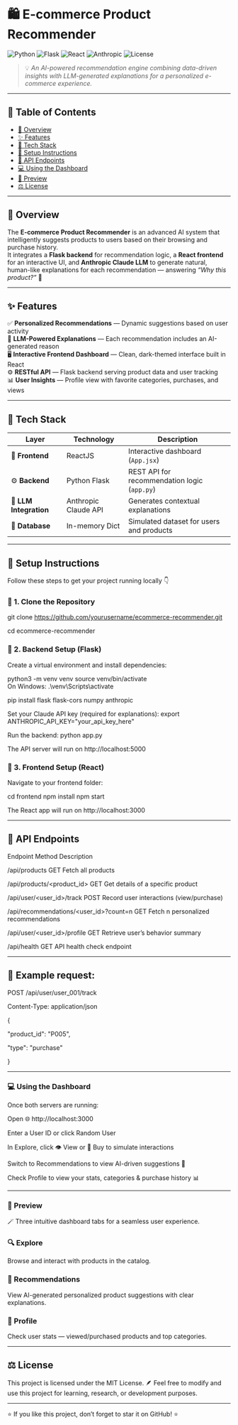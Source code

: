 # 🛍️ E-commerce Product Recommender

![Python](https://img.shields.io/badge/Python-3.10+-blue?logo=python)
![Flask](https://img.shields.io/badge/Flask-Backend-black?logo=flask)
![React](https://img.shields.io/badge/React-Frontend-61DAFB?logo=react)
![Anthropic](https://img.shields.io/badge/Claude%20API-LLM-orange?logo=anthropic)
![License](https://img.shields.io/badge/License-MIT-green)

> 💡 *An AI-powered recommendation engine combining data-driven insights with LLM-generated explanations for a personalized e-commerce experience.*

---

## 🧭 Table of Contents
- [📘 Overview](#-overview)
- [✨ Features](#-features)
- [🧰 Tech Stack](#-tech-stack)
- [🚀 Setup Instructions](#-setup-instructions)
- [🔗 API Endpoints](#-api-endpoints)
- [💻 Using the Dashboard](#-using-the-dashboard)
- [📸 Preview](#-preview)
- [⚖️ License](#-license)

---

## 📘 Overview

The **E-commerce Product Recommender** is an advanced AI system that intelligently suggests products to users based on their browsing and purchase history.  
It integrates a **Flask backend** for recommendation logic, a **React frontend** for an interactive UI, and **Anthropic Claude LLM** to generate natural, human-like explanations for each recommendation — answering *“Why this product?”* 🧠

---

## ✨ Features

✅ **Personalized Recommendations** — Dynamic suggestions based on user activity  
🧩 **LLM-Powered Explanations** — Each recommendation includes an AI-generated reason  
🖥️ **Interactive Frontend Dashboard** — Clean, dark-themed interface built in React  
⚙️ **RESTful API** — Flask backend serving product data and user tracking  
📊 **User Insights** — Profile view with favorite categories, purchases, and views  

---

## 🧰 Tech Stack

| Layer | Technology | Description |
|-------|-------------|-------------|
| 🎨 **Frontend** | ReactJS | Interactive dashboard (`App.jsx`) |
| ⚙️ **Backend** | Python Flask | REST API for recommendation logic (`app.py`) |
| 🧠 **LLM Integration** | Anthropic Claude API | Generates contextual explanations |
| 💾 **Database** | In-memory Dict | Simulated dataset for users and products |

---

## 🚀 Setup Instructions

Follow these steps to get your project running locally 👇

### 🔹 1. Clone the Repository

git clone https://github.com/yourusername/ecommerce-recommender.git

cd ecommerce-recommender

### 🔹 2. Backend Setup (Flask)

Create a virtual environment and install dependencies:

python3 -m venv venv
source venv/bin/activate         
On Windows: 
.\venv\Scripts\activate

pip install flask flask-cors numpy anthropic


Set your Claude API key (required for explanations):
export ANTHROPIC_API_KEY="your_api_key_here"


Run the backend:
python app.py


The API server will run on http://localhost:5000

### 🔹 3. Frontend Setup (React)

Navigate to your frontend folder:

cd frontend
npm install
npm start


The React app will run on http://localhost:3000

---

## 🔗 API Endpoints
Endpoint	Method	Description

/api/products	GET	Fetch all products

/api/products/<product_id>	GET	Get details of a specific product

/api/user/<user_id>/track	POST	Record user interactions (view/purchase)

/api/recommendations/<user_id>?count=n	GET	Fetch n personalized recommendations

/api/user/<user_id>/profile	GET	Retrieve user’s behavior summary

/api/health	GET	API health check endpoint

---

## 🧾 Example request:

POST /api/user/user_001/track

Content-Type: application/json

{

  "product_id": "P005",
  
  "type": "purchase"
  
}

---

### 💻 Using the Dashboard

Once both servers are running:

Open 🌐 http://localhost:3000

Enter a User ID or click Random User

In Explore, click 👁️ View or 🛒 Buy to simulate interactions

Switch to Recommendations to view AI-driven suggestions 🤖

Check Profile to view your stats, categories & purchase history 📊

---

### 📸 Preview

🪄 Three intuitive dashboard tabs for a seamless user experience.

### 🔍 Explore

Browse and interact with products in the catalog.

### 🎯 Recommendations

View AI-generated personalized product suggestions with clear explanations.

### 👤 Profile

Check user stats — viewed/purchased products and top categories.

---

## ⚖️ License

This project is licensed under the MIT License.
🪶 Feel free to modify and use this project for learning, research, or development purposes.

---
⭐ If you like this project, don’t forget to star it on GitHub! ⭐
